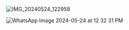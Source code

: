 ![IMG_20240524_122958](https://github.com/NandakishorG23/EmptyScreens1/assets/142422926/7584908b-190f-41fd-9c62-9ef43c3bc85a)


![WhatsApp Image 2024-05-24 at 12 32 31 PM](https://github.com/NandakishorG23/EmptyScreens1/assets/142422926/840c08bc-e968-444a-aad0-f157028d01df)

